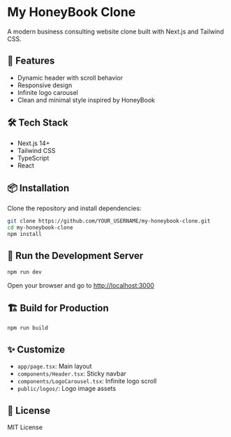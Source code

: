 # My HoneyBook Clone

A modern business consulting website clone built with Next.js and Tailwind CSS.

## 🚀 Features

- Dynamic header with scroll behavior
- Responsive design
- Infinite logo carousel
- Clean and minimal style inspired by HoneyBook

## 🛠️ Tech Stack

- Next.js 14+
- Tailwind CSS
- TypeScript
- React

## 📦 Installation

Clone the repository and install dependencies:

```bash
git clone https://github.com/YOUR_USERNAME/my-honeybook-clone.git
cd my-honeybook-clone
npm install
```

## 🧪 Run the Development Server

```bash
npm run dev
```

Open your browser and go to [http://localhost:3000](http://localhost:3000)

## 🏗️ Build for Production

```bash
npm run build
```

## ✨ Customize

- `app/page.tsx`: Main layout
- `components/Header.tsx`: Sticky navbar
- `components/LogoCarousel.tsx`: Infinite logo scroll
- `public/logos/`: Logo image assets

## 📄 License

MIT License
